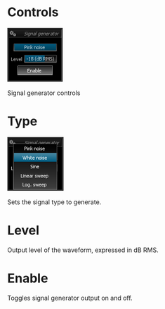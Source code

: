 # Controls
![](../../include/Signal_Gen.png)

Signal generator controls

# Type
![](../../include/NoiseType.png)

Sets the <link type="document" target="Signal types">signal type</link> to generate.

# Level
<link type="document" target="Output">Output</link> level of the waveform, expressed in dB 
<link type="document" target="RMS">RMS</link>.

# Enable
Toggles signal generator output on and off.
